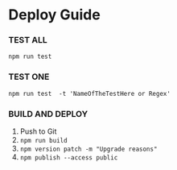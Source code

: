 # Deploy Guide

### TEST ALL
```
npm run test
```
### TEST ONE
```
npm run test  -t 'NameOfTheTestHere or Regex'
```
### BUILD AND DEPLOY
1. Push to Git
2. `npm run build`
3. `npm version patch -m "Upgrade reasons"`
4. `npm publish --access public`

